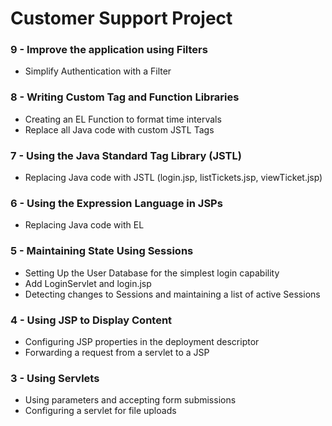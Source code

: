 Customer Support Project
========================

### 9 - Improve the application using Filters
* Simplify Authentication with a Filter

### 8 - Writing Custom Tag and Function Libraries
* Creating an EL Function to format time intervals
* Replace all Java code with custom JSTL Tags

### 7 - Using the Java Standard Tag Library (JSTL)
* Replacing Java code with JSTL (login.jsp, listTickets.jsp, viewTicket.jsp)

### 6 - Using the Expression Language in JSPs
* Replacing Java code with EL

### 5 - Maintaining State Using Sessions
* Setting Up the User Database for the simplest login capability
* Add LoginServlet and login.jsp
* Detecting changes to Sessions and maintaining a list of active Sessions

### 4 - Using JSP to Display Content
* Configuring JSP properties in the deployment descriptor
* Forwarding a request from a servlet to a JSP

### 3 - Using Servlets
* Using parameters and accepting form submissions
* Configuring a servlet for file uploads